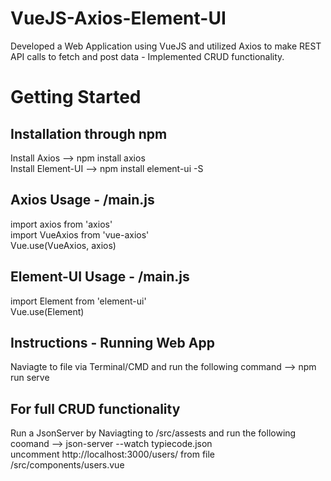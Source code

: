 # VueJS-Axios-Element-UI
Developed a Web Application using VueJS and utilized Axios to make REST API calls to fetch and post data - Implemented CRUD functionality.

# Getting Started
## Installation through npm
Install Axios --> npm install axios<br/>
Install Element-UI --> npm install element-ui -S

## Axios Usage - /main.js
import axios from 'axios'<br/>
import VueAxios from 'vue-axios'<br/>
Vue.use(VueAxios, axios)

##  Element-UI Usage - /main.js
import Element from 'element-ui'<br/>
Vue.use(Element)

## Instructions - Running Web App
Naviagte to file via Terminal/CMD and run the following command --> npm run serve

## For full CRUD functionality
Run a JsonServer by Naviagting to /src/assests and run the following coomand --> json-server --watch typiecode.json<br/>
uncomment http://localhost:3000/users/ from file /src/components/users.vue
